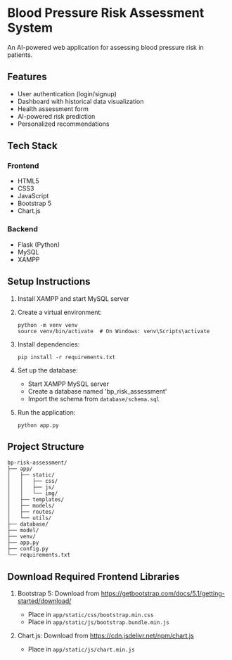 # Blood Pressure Risk Assessment System

An AI-powered web application for assessing blood pressure risk in patients.

## Features

- User authentication (login/signup)
- Dashboard with historical data visualization
- Health assessment form
- AI-powered risk prediction
- Personalized recommendations

## Tech Stack

### Frontend
- HTML5
- CSS3
- JavaScript
- Bootstrap 5
- Chart.js

### Backend
- Flask (Python)
- MySQL
- XAMPP

## Setup Instructions

1. Install XAMPP and start MySQL server
2. Create a virtual environment:
   ```
   python -m venv venv
   source venv/bin/activate  # On Windows: venv\Scripts\activate
   ```
3. Install dependencies:
   ```
   pip install -r requirements.txt
   ```
4. Set up the database:
   - Start XAMPP MySQL server
   - Create a database named 'bp_risk_assessment'
   - Import the schema from `database/schema.sql`

5. Run the application:
   ```
   python app.py
   ```

## Project Structure

```
bp-risk-assessment/
├── app/
│   ├── static/
│   │   ├── css/
│   │   ├── js/
│   │   └── img/
│   ├── templates/
│   ├── models/
│   ├── routes/
│   └── utils/
├── database/
├── model/
├── venv/
├── app.py
├── config.py
└── requirements.txt
```

## Download Required Frontend Libraries

1. Bootstrap 5: Download from https://getbootstrap.com/docs/5.1/getting-started/download/
   - Place in `app/static/css/bootstrap.min.css`
   - Place in `app/static/js/bootstrap.bundle.min.js`

2. Chart.js: Download from https://cdn.jsdelivr.net/npm/chart.js
   - Place in `app/static/js/chart.min.js` 